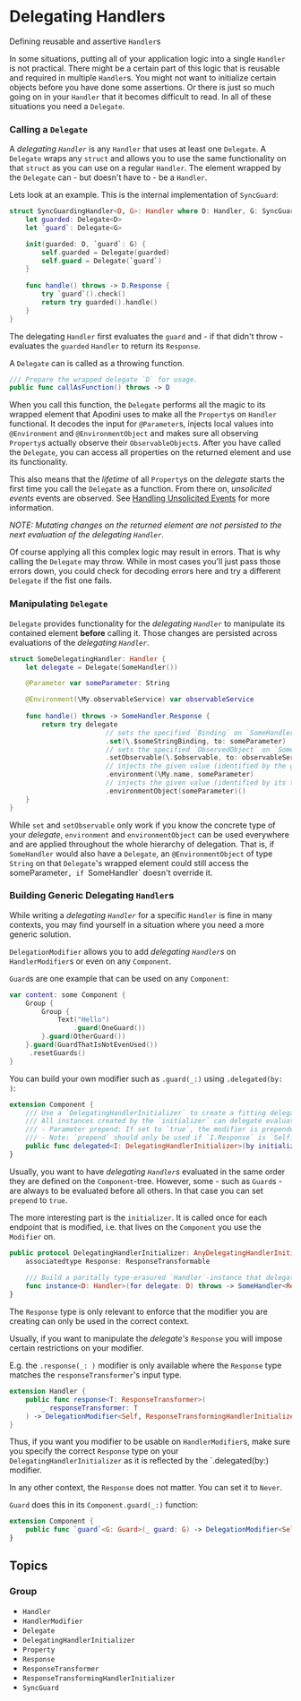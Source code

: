 # Delegating Handlers

Defining reusable and assertive `Handler`s

In some situations, putting all of your application logic into a single `Handler` is not practical. There might be a certain part of this logic that is reusable and required in multiple `Handler`s. You might not want to initialize certain objects before you have done some assertions. Or there is just so much going on in your `Handler` that it becomes difficult to read. In all of these situations you need a `Delegate`.

### Calling a `Delegate`

A _delegating `Handler`_ is any `Handler` that uses at least one `Delegate`. A `Delegate` wraps any `struct` and allows you to use the same functionality on that `struct` as you can use on a regular `Handler`. The element wrapped by the `Delegate` can - but doesn't have to - be a `Handler`.

Lets look at an example. This is the internal implementation of `SyncGuard`:

```swift
struct SyncGuardingHandler<D, G>: Handler where D: Handler, G: SyncGuard {
    let guarded: Delegate<D>
    let `guard`: Delegate<G>

    init(guarded: D, `guard`: G) {
        self.guarded = Delegate(guarded)
        self.guard = Delegate(`guard`)
    }
    
    func handle() throws -> D.Response {
        try `guard`().check()
        return try guarded().handle()
    }
}
```

The delegating `Handler` first evaluates the `guard` and - if that didn't throw - evaluates the `guarded` `Handler` to return its `Response`.


A `Delegate` can is called as a throwing function.

```swift
/// Prepare the wrapped delegate `D` for usage.
public func callAsFunction() throws -> D 
```

When you call this function, the `Delegate` performs all the magic to its wrapped element that Apodini uses to make all the `Property`s on `Handler` functional. It decodes the input for `@Parameter`s, injects local values into `@Environment` and `@EnvironmentObject` and makes sure all observing `Property`s actually observe their `ObservableObject`s. After you have called the `Delegate`, you can access all properties on the returned element and use its functionality.

This also means that the _lifetime_ of all `Property`s on the _delegate_ starts the first time you call the `Delegate` as a function. From there on, _unsolicited events_ events are observed. See [Handling Unsolicited Events](./Handling-Unsolicited-Events) for more information.

_NOTE: Mutating changes on the returned element are not persisted to the next evaluation of the delegating `Handler`._

Of course applying all this complex logic may result in errors. That is why calling the `Delegate` may throw. While in most cases you'll just pass those errors down, you could check for decoding errors here and try a different `Delegate` if the fist one fails.

### Manipulating `Delegate`

`Delegate` provides functionality for the _delegating `Handler`_ to manipulate its contained element **before** calling it. Those changes are persisted across evaluations of the _delegating `Handler`_.

```swift
struct SomeDelegatingHandler: Handler {
    let delegate = Delegate(SomeHandler())

    @Parameter var someParameter: String

    @Environment(\My.observableService) var observableService
    
    func handle() throws -> SomeHandler.Response {
        return try delegate
                        // sets the specified `Binding` on `SomeHandler` to a `.constant()` value
                        .set(\.$someStringBinding, to: someParameter)
                        // sets the specified `ObservedObject` on `SomeHandler` to the given value
                        .setObservable(\.$observable, to: observableService.getObservable(for: someParameter))
                        // injects the given value (identified by the given `KeyPath`) into the local environment
                        .environment(\My.name, someParameter)
                        // injects the given value (identified by its type) into the local environment
                        .environmentObject(someParameter)()
    }
}
```

While `set` and `setObservable` only work if you know the concrete type of your _delegate_, `environment` and `environmentObject` can be used everywhere and are applied throughout the whole hierarchy of delegation. That is, if `SomeHandler` would also have a `Delegate`, an `@EnvironmentObject` of type `String` on that `Delegate`'s wrapped element could still access the ` `someParameter`, if `SomeHandler` doesn't override it.

### Building Generic Delegating `Handler`s

While writing a _delegating `Handler`_ for a specific `Handler` is fine in many contexts, you may find yourself in a situation where you need a more generic solution.

`DelegationModifier` allows you to add _delegating `Handler`s_ on `HandlerModifier`s or even on any `Component`.

`Guard`s are one example that can be used on any `Component`:

```swift
var content: some Component {
    Group {
        Group {
            Text("Hello")
                .guard(OneGuard())
        }.guard(OtherGuard())
    }.guard(GuardThatIsNotEvenUsed())
     .resetGuards()
}
```

You can build your own modifier such as `.guard(_:)` using `.delegated(by: )`:

```swift
extension Component {
    /// Use a `DelegatingHandlerInitializer` to create a fitting delegating `Handler` for each of the `Component`'s endpoints.
    /// All instances created by the `initializer` can delegate evaluations to their respective child-`Handler` using `Delegate`.
    /// - Parameter prepend: If set to `true`, the modifier is prepended to all other calls to `delegated` instead of being appended as usual.
    /// - Note: `prepend` should only be used if `I.Response` is `Self.Response` or `Self` is no `Handler`.
    public func delegated<I: DelegatingHandlerInitializer>(by initializer: I, prepend: Bool = false) -> DelegationModifier<Self, I>
}
```
Usually, you want to have _delegating `Handler`s_ evaluated in the same order they are defined on the `Component`-tree. However, some - such as `Guard`s - are always to be evaluated before all others. In that case you can set `prepend` to `true`.

The more interesting part is the `initializer`. It is called once for each endpoint that is modified, i.e. that lives on the `Component` you use the `Modifier` on.

```swift
public protocol DelegatingHandlerInitializer: AnyDelegatingHandlerInitializer {
    associatedtype Response: ResponseTransformable
    
    /// Build a paritally type-erasured `Handler`-instance that delegates to the given `delegate`.
    func instance<D: Handler>(for delegate: D) throws -> SomeHandler<Response>
}
```

The `Response` type is only relevant to enforce that the modifier you are creating can only be used in the correct context.

Usually, if you want to manipulate the _delegate's_ `Response` you will impose certain restrictions on your modifier.

E.g. the `.response(_: )` modifier is only available where the `Response` type matches the `responseTransformer`'s input type. 

```swift
extension Handler {
    public func response<T: ResponseTransformer>(
        _ responseTransformer: T
    ) -> DelegationModifier<Self, ResponseTransformingHandlerInitializer<T>> where Self.Response.Content == T.InputContent
}
```

Thus, if you want you modifier to be usable on `HandlerModifier`s, make sure you specify the correct `Response` type on your `DelegatingHandlerInitializer` as it is reflected by the `.delegated(by:) modifier.

In any other context, the `Response` does not matter. You can set it to `Never`.

`Guard` does this in its `Component.guard(_:)` function:
```swift
extension Component {
    public func `guard`<G: Guard>(_ guard: G) -> DelegationModifier<Self, GuardingHandlerInitializer<G, Never>>
}
```

## Topics

### <!--@START_MENU_TOKEN@-->Group<!--@END_MENU_TOKEN@-->

- ``Handler``
- ``HandlerModifier``
- ``Delegate``
- ``DelegatingHandlerInitializer``
- ``Property``
- ``Response``
- ``ResponseTransformer``
- ``ResponseTransformingHandlerInitializer``
- ``SyncGuard``
